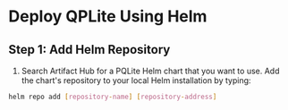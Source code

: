 # Deploy QPLite Using Helm

## Step 1: Add Helm Repository

1. Search Artifact Hub for a PQLite Helm chart that you want to use. Add the chart's repository to your local Helm installation by typing:

```bash
helm repo add [repository-name] [repository-address]
```
